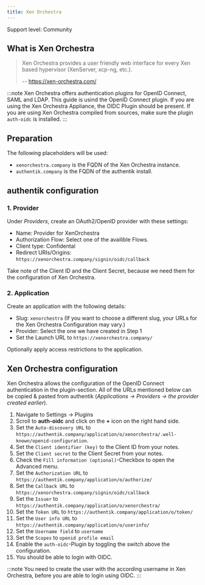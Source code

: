 ```yaml
---
title: Xen Orchestra
---
```


<span class="badge badge--secondary">Support level: Community</span>

## What is Xen Orchestra

> Xen Orchestra provides a user friendly web interface for every Xen based hypervisor (XenServer, xcp-ng, etc.).
>
> -- https://xen-orchestra.com/

:::note
Xen Orchestra offers authentication plugins for OpenID Connect, SAML and LDAP. This guide is usind the OpenID Connect plugin.
If you are using the Xen Orchestra Appliance, the OIDC Plugin should be present. If you are using Xen Orchestra compiled from sources, make sure the plugin `auth-oidc` is installed.
:::

## Preparation

The following placeholders will be used:

-   `xenorchestra.company` is the FQDN of the Xen Orchestra instance.
-   `authentik.company` is the FQDN of the authentik install.

## authentik configuration

### 1. Provider

Under _Providers_, create an OAuth2/OpenID provider with these settings:

-   Name: Provider for XenOrchestra
-   Authorization Flow: Select one of the availible Flows.
-   Client type: Confidental
-   Redirect URIs/Origins: `https://xenorchestra.company/signin/oidc/callback`

Take note of the Client ID and the Client Secret, because we need them for the configuration of Xen Orchestra.

### 2. Application

Create an application with the following details:

-   Slug: `xenorchestra` (If you want to choose a different slug, your URLs for the Xen Orchestra Configuration may vary.)
-   Provider: Select the one we have created in Step 1
-   Set the Launch URL to `https://xenorchestra.company/`

Optionally apply access restrictions to the application.

## Xen Orchestra configuration

Xen Orchestra allows the configuration of the OpenID Connect authentication in the plugin-section.
All of the URLs mentioned below can be copied & pasted from authentik (_Applications -> Providers -> *the provider created earlier*_).

1. Navigate to Settings -> Plugins
2. Scroll to **auth-oidc** and click on the **+** icon on the right hand side.
3. Set the `Auto-discovery URL` to `https://authentik.company/application/o/xenorchestra/.well-known/openid-configuration`.
4. Set the `Client identifier (key)` to the Client ID from your notes.
5. Set the `Client secret` to the Client Secret from your notes.
6. Check the `Fill information (optional)`-Checkbox to open the Advanced menu.
7. Set the `Authorization URL` to `https://authentik.company/application/o/authorize/`
8. Set the `Callback URL` to `https://xenorchestra.company/signin/oidc/callback`
9. Set the `Issuer` to `https://authentik.company/application/o/xenorchestra/`
10. Set the `Token URL` to `https://authentik.company/application/o/token/`
11. Set the `User info URL` to `https://authentik.company/application/o/userinfo/`
12. Set the `Username field` to `username`
13. Set the `Scopes` to `openid profile email`
14. Enable the `auth-oidc`-Plugin by toggling the switch above the configuration.
15. You should be able to login with OIDC.

:::note
You need to create the user with the according username in Xen Orchestra, before you are able to login using OIDC.
:::
